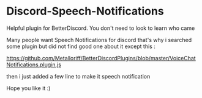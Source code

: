 # Discord-Speech-Notifications
Helpful plugin for BetterDiscord. You don't need to look to learn who came

Many people want Speech Notifications for discord that's why i searched some plugin but did not find good one about it except this :

https://github.com/Metalloriff/BetterDiscordPlugins/blob/master/VoiceChatNotifications.plugin.js

then i just added a few line to make it speech notification

Hope you like it :)
